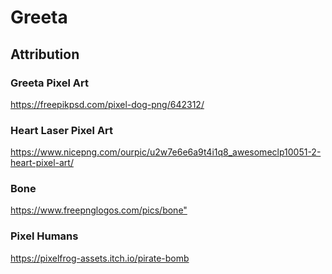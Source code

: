 # Greeta


## Attribution

### Greeta Pixel Art 

<https://freepikpsd.com/pixel-dog-png/642312/>

### Heart Laser Pixel Art

<https://www.nicepng.com/ourpic/u2w7e6e6a9t4i1q8_awesomeclp10051-2-heart-pixel-art/>

### Bone

<https://www.freepnglogos.com/pics/bone">

### Pixel Humans

<https://pixelfrog-assets.itch.io/pirate-bomb>